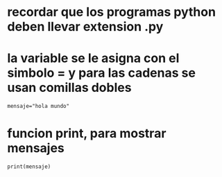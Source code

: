 # recordar que los programas python deben llevar extension .py
# la variable se le asigna con el simbolo = y para las cadenas se usan comillas dobles

```
mensaje="hola mundo"
```

# funcion print, para mostrar mensajes

```
print(mensaje)
```
